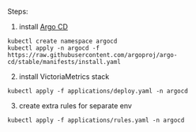Steps:

1. install [Argo CD](https://argo-cd.readthedocs.io/en/stable/getting_started/)
```
kubectl create namespace argocd
kubectl apply -n argocd -f https://raw.githubusercontent.com/argoproj/argo-cd/stable/manifests/install.yaml
```
2. install VictoriaMetrics stack
```
kubectl apply -f applications/deploy.yaml -n argocd
```
3. create extra rules for separate env
```
kubectl apply -f applications/rules.yaml -n argocd
```